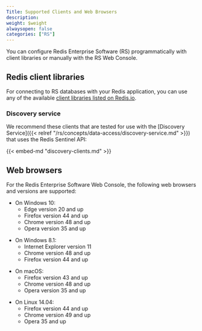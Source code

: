 ```yaml
---
Title: Supported Clients and Web Browsers
description:
weight: $weight
alwaysopen: false
categories: ["RS"]
---
```

You can configure Redis Enterprise Software (RS) programmatically with client libraries
or manually with the RS Web Console.

## Redis client libraries

For connecting to RS databases with your
Redis application, you can use any of the available [client libraries
listed on Redis.io](https://redis.io/clients).

### Discovery service

We recommend these clients that are tested for use with the [Discovery Service]({{< relref "/rs/concepts/data-access/discovery-service.md" >}}) that uses the Redis Sentinel API:

{{< embed-md "discovery-clients.md" >}}

## Web browsers

For the Redis Enterprise Software Web Console, the following web browsers
and versions are supported:

- On Windows 10:
    - Edge version 20 and up
    - Firefox version 44 and up
    - Chrome version 48 and up
    - Opera version 35 and up

<!-- -->

- On Windows 8.1:
    - Internet Explorer version 11
    - Chrome version 48 and up
    - Firefox version 44 and up

<!-- -->

- On macOS:
    - Firefox version 43 and up
    - Chrome version 48 and up
    - Opera version 35 and up

<!-- -->

- On Linux 14.04:
    - Firefox version 44 and up
    - Chrome version 49 and up
    - Opera 35 and up
